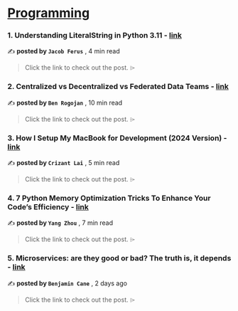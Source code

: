 
<h1><a href=https://medium.com/tag/programming/recommended target="_blank" rel="noopener noreferrer">Programming</a></h1>
<h3>1. Understanding LiteralString in Python 3.11 - <a href=https://medium.com/gitconnected/understanding-literalstring-in-python-3-11-28e25b5e7a68?source=tag_recommended_feed---------0-84----------programming----------69afa284_0973_426e_8877_17eb92a8057e------- target="_blank" rel="noopener noreferrer">link</a></h3>

✍️ **posted by `Jacob Ferus`** <date> , 4 min read</date>

<blockquote>Click the link to check out the post. ⌲</blockquote>

<h3>2. Centralized vs Decentralized vs Federated Data Teams - <a href=https://medium.com/coriers/centralized-vs-decentralized-vs-federated-data-teams-05dc14e8338d?source=tag_recommended_feed---------1-107----------programming----------69afa284_0973_426e_8877_17eb92a8057e------- target="_blank" rel="noopener noreferrer">link</a></h3>

✍️ **posted by `Ben Rogojan`** <date> , 10 min read</date>

<blockquote>Click the link to check out the post. ⌲</blockquote>

<h3>3. How I Setup My MacBook for Development (2024 Version) - <a href=https://medium.com/codex/how-i-setup-my-macbook-for-development-2024-version-8f55b535d6f6?source=tag_recommended_feed---------2-85----------programming----------69afa284_0973_426e_8877_17eb92a8057e------- target="_blank" rel="noopener noreferrer">link</a></h3>

✍️ **posted by `Crizant Lai`** <date> , 5 min read</date>

<blockquote>Click the link to check out the post. ⌲</blockquote>

<h3>4. 7 Python Memory Optimization Tricks To Enhance Your Code’s Efficiency - <a href=https://medium.com/techtofreedom/7-python-memory-optimization-tricks-to-enhance-your-codes-efficiency-5ef65bf415e7?source=tag_recommended_feed---------3-84----------programming----------69afa284_0973_426e_8877_17eb92a8057e------- target="_blank" rel="noopener noreferrer">link</a></h3>

✍️ **posted by `Yang Zhou`** <date> , 7 min read</date>

<blockquote>Click the link to check out the post. ⌲</blockquote>

<h3>5. Microservices: are they good or bad? The truth is, it depends - <a href=https://medium.com/gitconnected/microservices-are-they-good-or-bad-the-truth-is-it-depends-d648811d5ac8?source=tag_recommended_feed---------4-107----------programming----------69afa284_0973_426e_8877_17eb92a8057e------- target="_blank" rel="noopener noreferrer">link</a></h3>

✍️ **posted by `Benjamin Cane`** <date> , 2 days ago</date>

<blockquote>Click the link to check out the post. ⌲</blockquote>

